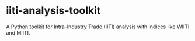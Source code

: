 # iiti-analysis-toolkit
A Python toolkit for Intra-Industry Trade (IITI) analysis with indices like WIITI and MIITI.
